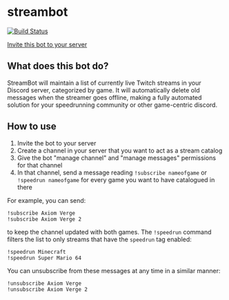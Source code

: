 # streambot

[![Build Status](https://drone.aricodes.net/api/badges/aricodes-oss/streambot/status.svg)](https://drone.aricodes.net/aricodes-oss/streambot)

[Invite this bot to your server](https://discord.com/api/oauth2/authorize?client_id=878381224794656778&permissions=0&scope=bot)

## What does this bot do?

StreamBot will maintain a list of currently live Twitch streams in your Discord server, categorized by game. It will automatically delete old messages when the streamer goes offline, making a fully automated solution for your speedrunning community or other game-centric discord.

## How to use

1. Invite the bot to your server
2. Create a channel in your server that you want to act as a stream catalog
3. Give the bot "manage channel" and "manage messages" permissions for that channel
4. In that channel, send a message reading `!subscribe nameofgame` or `!speedrun nameofgame` for every game you want to have catalogued in there

For example, you can send:

```
!subscribe Axiom Verge
!subscribe Axiom Verge 2
```

to keep the channel updated with both games. The `!speedrun` command filters the list to only streams that have the `speedrun` tag enabled:

```
!speedrun Minecraft
!speedrun Super Mario 64
```

You can unsubscribe from these messages at any time in a similar manner:

```
!unsubscribe Axiom Verge
!unsubscribe Axiom Verge 2
```
